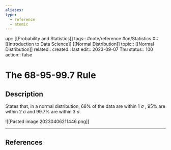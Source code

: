 ```yaml
---
aliases: 
type:
  - reference
  - atomic
---
```

up:: [[Probability and Statistics]]
tags:: #note/reference #on/Statistics 
X:: [[Introduction to Data Science]] [[Normal Distribution]]
topic:: [[Normal Distribution]]
related:: 
created:: 
last edit:: 2023-09-07 Thu
status:: 100
action:: false

# The 68-95-99.7 Rule
## Description


States that, in a normal distribution, 68% of the data are within 1 $\sigma$ , 95% are within 2 $\sigma$ and 99.7% are within 3 $\sigma$.

![[Pasted image 20230406211446.png]]

---
## References


